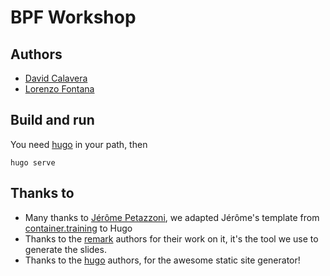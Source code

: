 # BPF Workshop

## Authors

- [David Calavera](https://github.com/calavera)
- [Lorenzo Fontana](https://github.com/fntlnz)

## Build and run

You need [hugo](https://gohugo.io/) in your path, then

```
hugo serve
```

## Thanks to 

- Many thanks to [Jérôme Petazzoni](https://github.com/jpetazzo), we adapted Jérôme's template
from [container.training](https://container.training) to Hugo
- Thanks to the [remark](https://github.com/gnab/remark) authors for their work on it, it's the tool
we use to generate the slides.
- Thanks to the [hugo](https://gohugo.io/) authors, for the awesome static site generator!
